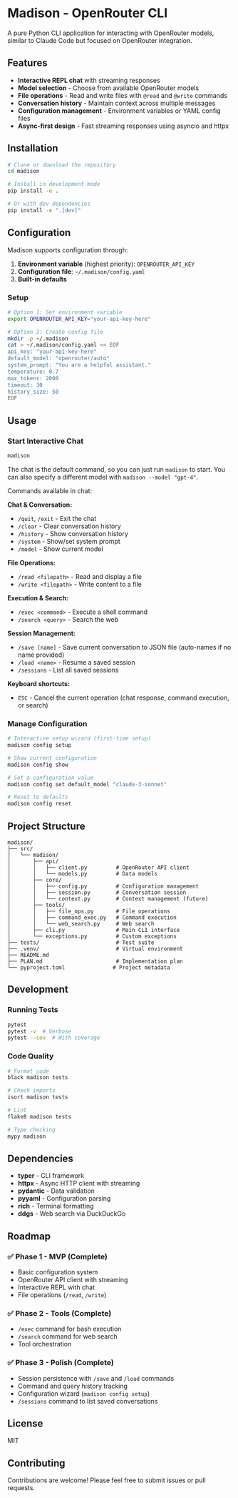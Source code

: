 # Madison - OpenRouter CLI

A pure Python CLI application for interacting with OpenRouter models, similar to Claude Code but focused on OpenRouter integration.

## Features

- **Interactive REPL chat** with streaming responses
- **Model selection** - Choose from available OpenRouter models
- **File operations** - Read and write files with `@read` and `@write` commands
- **Conversation history** - Maintain context across multiple messages
- **Configuration management** - Environment variables or YAML config files
- **Async-first design** - Fast streaming responses using asyncio and httpx

## Installation

```bash
# Clone or download the repository
cd madison

# Install in development mode
pip install -e .

# Or with dev dependencies
pip install -e ".[dev]"
```

## Configuration

Madison supports configuration through:

1. **Environment variable** (highest priority): `OPENROUTER_API_KEY`
2. **Configuration file**: `~/.madison/config.yaml`
3. **Built-in defaults**

### Setup

```bash
# Option 1: Set environment variable
export OPENROUTER_API_KEY="your-api-key-here"

# Option 2: Create config file
mkdir -p ~/.madison
cat > ~/.madison/config.yaml << EOF
api_key: "your-api-key-here"
default_model: "openrouter/auto"
system_prompt: "You are a helpful assistant."
temperature: 0.7
max_tokens: 2000
timeout: 30
history_size: 50
EOF
```

## Usage

### Start Interactive Chat

```bash
madison
```

The chat is the default command, so you can just run `madison` to start. You can also specify a different model with `madison --model "gpt-4"`.

Commands available in chat:

**Chat & Conversation:**
- `/quit`, `/exit` - Exit the chat
- `/clear` - Clear conversation history
- `/history` - Show conversation history
- `/system` - Show/set system prompt
- `/model` - Show current model

**File Operations:**
- `/read <filepath>` - Read and display a file
- `/write <filepath>` - Write content to a file

**Execution & Search:**
- `/exec <command>` - Execute a shell command
- `/search <query>` - Search the web

**Session Management:**
- `/save [name]` - Save current conversation to JSON file (auto-names if no name provided)
- `/load <name>` - Resume a saved session
- `/sessions` - List all saved sessions

**Keyboard shortcuts:**
- `ESC` - Cancel the current operation (chat response, command execution, or search)

### Manage Configuration

```bash
# Interactive setup wizard (first-time setup)
madison config setup

# Show current configuration
madison config show

# Set a configuration value
madison config set default_model "claude-3-sonnet"

# Reset to defaults
madison config reset
```

## Project Structure

```
madison/
├── src/
│   └── madison/
│       ├── api/
│       │   ├── client.py         # OpenRouter API client
│       │   └── models.py         # Data models
│       ├── core/
│       │   ├── config.py         # Configuration management
│       │   ├── session.py        # Conversation session
│       │   └── context.py        # Context management (future)
│       ├── tools/
│       │   ├── file_ops.py       # File operations
│       │   ├── command_exec.py   # Command execution
│       │   └── web_search.py     # Web search
│       ├── cli.py                # Main CLI interface
│       └── exceptions.py         # Custom exceptions
├── tests/                        # Test suite
├── .venv/                        # Virtual environment
├── README.md
├── PLAN.md                       # Implementation plan
└── pyproject.toml               # Project metadata
```

## Development

### Running Tests

```bash
pytest
pytest -v  # Verbose
pytest --cov  # With coverage
```

### Code Quality

```bash
# Format code
black madison tests

# Check imports
isort madison tests

# Lint
flake8 madison tests

# Type checking
mypy madison
```

## Dependencies

- **typer** - CLI framework
- **httpx** - Async HTTP client with streaming
- **pydantic** - Data validation
- **pyyaml** - Configuration parsing
- **rich** - Terminal formatting
- **ddgs** - Web search via DuckDuckGo

## Roadmap

### ✅ Phase 1 - MVP (Complete)
- Basic configuration system
- OpenRouter API client with streaming
- Interactive REPL with chat
- File operations (`/read`, `/write`)

### ✅ Phase 2 - Tools (Complete)
- `/exec` command for bash execution
- `/search` command for web search
- Tool orchestration

### ✅ Phase 3 - Polish (Complete)
- Session persistence with `/save` and `/load` commands
- Command and query history tracking
- Configuration wizard (`madison config setup`)
- `/sessions` command to list saved conversations

## License

MIT

## Contributing

Contributions are welcome! Please feel free to submit issues or pull requests.
